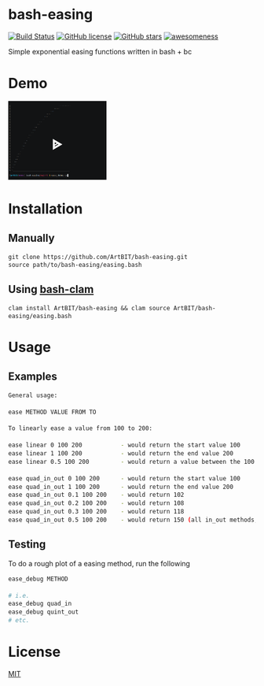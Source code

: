 # bash-easing
[![Build Status](https://travis-ci.org/ArtBIT/bash-easing.svg)](https://travis-ci.org/ArtBIT/bash-easing) [![GitHub license](https://img.shields.io/github/license/ArtBIT/bash-easing.svg)](https://github.com/ArtBIT/bash-easing) [![GitHub stars](https://img.shields.io/github/stars/ArtBIT/bash-easing.svg)](https://github.com/ArtBIT/bash-easing)  [![awesomeness](https://img.shields.io/badge/awesomeness-maximum-red.svg)](https://github.com/ArtBIT/bash-easing)

Simple exponential easing functions written in bash + bc

# Demo

<a href="https://asciinema.org/a/LfF5iCkuhzhlDRGd07W6yJmCq"><img src="https://raw.githubusercontent.com/ArtBIT/bash-easing/master/assets/poster.png" width="200" /></a>

# Installation

## Manually
```
git clone https://github.com/ArtBIT/bash-easing.git
source path/to/bash-easing/easing.bash
```

## Using [bash-clam](https://github.com/ArtBIT/bash-clam)
```
clam install ArtBIT/bash-easing && clam source ArtBIT/bash-easing/easing.bash
```

# Usage

## Examples

```bash
General usage:

ease METHOD VALUE FROM TO

To linearly ease a value from 100 to 200:

ease linear 0 100 200           - would return the start value 100
ease linear 1 100 200           - would return the end value 200
ease linear 0.5 100 200         - would return a value between the 100 and 200, which is 150

ease quad_in_out 0 100 200      - would return the start value 100
ease quad_in_out 1 100 200      - would return the end value 200
ease quad_in_out 0.1 100 200    - would return 102
ease quad_in_out 0.2 100 200    - would return 108
ease quad_in_out 0.3 100 200    - would return 118
ease quad_in_out 0.5 100 200    - would return 150 (all in_out methods, for VALUE 0.5, return arithmetic mean of FROM,TO - (FROM+TO)/2)
```

## Testing

To do a rough plot of a easing method, run the following
```bash
ease_debug METHOD

# i.e.
ease_debug quad_in
ease_debug quint_out
# etc.
```


# License

[MIT](LICENSE.md)
